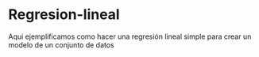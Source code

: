 # Regresion-lineal
Aqui ejemplificamos como hacer una regresión lineal simple para crear un modelo de un conjunto de datos
